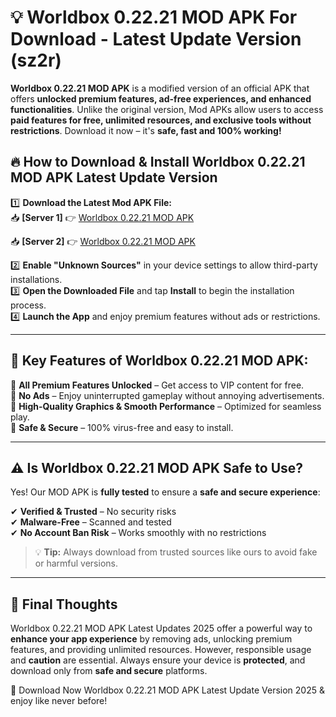 # 💡 Worldbox 0.22.21 MOD APK For Download - Latest Update Version (sz2r)

**Worldbox 0.22.21 MOD APK** is a modified version of an official APK that offers **unlocked premium features, ad-free experiences, and enhanced functionalities**. Unlike the original version, Mod APKs allow users to access **paid features for free, unlimited resources, and exclusive tools without restrictions**. Download it now – it's **safe, fast and 100% working!**

## 🔥 **How to Download & Install Worldbox 0.22.21 MOD APK Latest Update Version**

1️⃣ **Download the Latest Mod APK File:**  
📥 **[Server 1]** 👉 [Worldbox 0.22.21 MOD APK](https://hapymods.com?title=Worldbox+0.22.21+MOD+APK&ref=FU1)

📥 **[Server 2]** 👉 [Worldbox 0.22.21 MOD APK](https://hapymods.com?title=Worldbox+0.22.21+MOD+APK&ref=FU1)

2️⃣ **Enable "Unknown Sources"** in your device settings to allow third-party installations.  
3️⃣ **Open the Downloaded File** and tap **Install** to begin the installation process.  
4️⃣ **Launch the App** and enjoy premium features without ads or restrictions.

---

## 🌟 **Key Features of Worldbox 0.22.21 MOD APK:**
 
🔽 **All Premium Features Unlocked** – Get access to VIP content for free.  
🔽 **No Ads** – Enjoy uninterrupted gameplay without annoying advertisements.  
🔽 **High-Quality Graphics & Smooth Performance** – Optimized for seamless play.  
🔽 **Safe & Secure** – 100% virus-free and easy to install.  

---

## ⚠️ **Is Worldbox 0.22.21 MOD APK Safe to Use?**

Yes! Our MOD APK is **fully tested** to ensure a **safe and secure experience**:

✔ **Verified & Trusted** – No security risks  
✔ **Malware-Free** – Scanned and tested  
✔ **No Account Ban Risk** – Works smoothly with no restrictions

> 💡 **Tip:** Always download from trusted sources like ours to avoid fake or harmful versions.

---

## 📌 **Final Thoughts**
 
Worldbox 0.22.21 MOD APK Latest Updates 2025 offer a powerful way to **enhance your app experience** by removing ads, unlocking premium features, and providing unlimited resources. However, responsible usage and **caution** are essential. Always ensure your device is **protected**, and download only from **safe and secure** platforms.  

🔽 Download Now Worldbox 0.22.21 MOD APK Latest Update Version 2025 & enjoy like never before!
